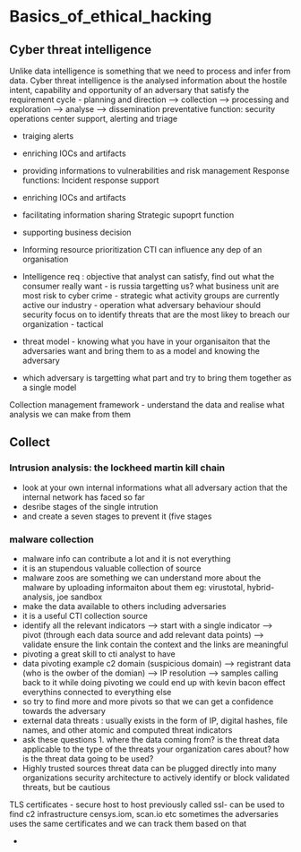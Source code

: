 # Basics_of_ethical_hacking

## Cyber threat intelligence
Unlike data intelligence is something that we need to process and infer from data.
Cyber threat intelligence is the analysed information about the hostile intent, capability and opportunity of an adversary that satisfy the requirement
cycle - planning and direction --> collection --> processing and exploration --> analyse --> dissemination
preventative function: security operations center support, alerting and triage
- traiging alerts
- enriching IOCs and artifacts
- providing informations to vulnerabilities and risk management
Response functions: Incident response support
- enriching IOCs and artifacts
- facilitating information sharing
Strategic supoprt function
- supporting business decision
- Informing resource prioritization
CTI can influence any dep of an organisation
- Intelligence req : objective that analyst can satisfy, find out what the consumer really want - is russia targetting us?
what business unit are most risk to cyber crime - strategic
what activity groups are currently active our industry - operation
what adversary behaviour should security focus on to identify threats that are the most likey  to breach our organization - tactical

- threat model - knowing what you have in your organisaiton that the adversaries want and bring them to as a model and knowing the adversary 

- which adversary is targetting what part and try to bring them together as a single model

Collection management framework - understand the data and realise what analysis we can make from them


## Collect 
### Intrusion analysis: the lockheed martin kill chain
- look at your own internal informations what all adversary action that the internal network has faced so far
- desribe stages of the single intrution
- and create a seven stages to prevent it (five stages
### malware collection
- malware info can contribute a lot and it is not everything 
- it is an stupendous valuable collection of source
- malware zoos are something we can understand more about the malware by uploading informaiton about them
eg: virustotal, hybrid-analysis, joe sandbox
- make the data available to others including adversaries
- it is a useful CTI collection source
- identify all the relevant indicators --> start with a single indicator --> pivot (through each data source and add relevant data points) --> validate ensure the link contain the context and the links are meaningful
- pivoting a great skill to cti analyst to have
- data pivoting example c2 domain (suspicious domain) --> registrant data (who is the owber of the domian) --> IP resolution --> samples calling back to it
while doing pivoting we could end up with kevin bacon effect everythins connected to everything else
- so try to find more and more pivots so that we can get a confidence towards the adversary
- external data threats : usually exists in the form of IP, digital hashes,  file names, and other atomic and computed threat indicators
- ask these questions 1. where the data coming from? is the threat data applicable to the type of the threats your organization cares about? how is the threat data going to be used?
- Highly trusted sources threat data can be plugged directly into many organizations security architecture to actively identify or block validated threats, but be cautious

TLS certificates - secure host to host previously called ssl- can be used to find c2 infrastructure  censys.iom, scan.io etc sometimes the adversaries uses the same certificates and we can track them based on that

- 
